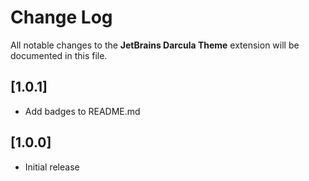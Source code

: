 # Change Log

All notable changes to the **JetBrains Darcula Theme** extension will be documented in this file.

<!--- Check [Keep a Changelog](http://keepachangelog.com/) for recommendations on how to structure this file. -->
## [1.0.1]

- Add badges to README.md
## [1.0.0]

- Initial release
